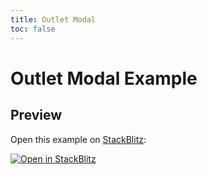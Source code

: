 ```yaml
---
title: Outlet Modal
toc: false
---
```


# Outlet Modal Example

## Preview

Open this example on [StackBlitz](https://stackblitz.com):

[![Open in StackBlitz](https://developer.stackblitz.com/img/open_in_stackblitz.svg)](https://stackblitz.com/github/khulnasoft/react-bridging/tree/main/examples/modal-route-with-outlet?file=src/App.tsx)
